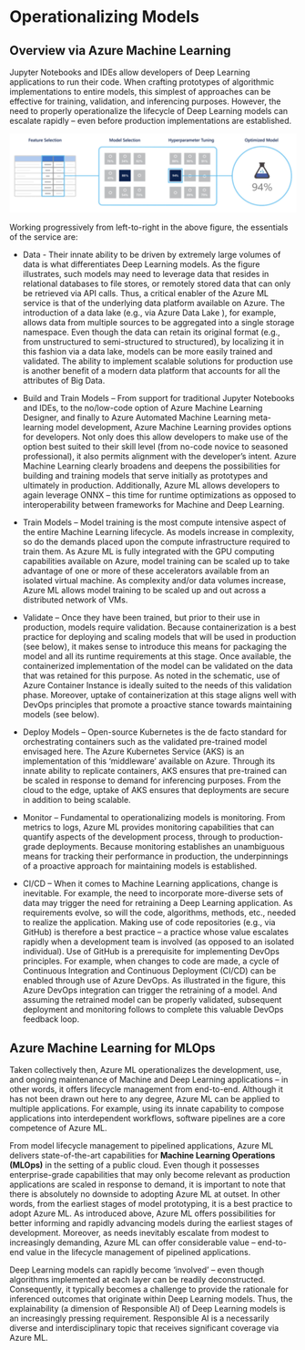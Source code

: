 # Operationalizing Models 

## Overview via Azure Machine Learning 

Jupyter Notebooks and IDEs allow developers of Deep Learning applications to run their code. When crafting prototypes of algorithmic implementations to entire models, this simplest of approaches can be effective for training, validation, and inferencing purposes. However, the need to properly operationalize the lifecycle of Deep Learning models can escalate rapidly – even before production implementations are established. 

![AML Overview](/datascience/mlops/media/automl.png "AML Overview")

Working progressively from left-to-right in the above figure, the essentials of the service are:

- Data - Their innate ability to be driven by extremely large volumes of data is what differentiates Deep Learning models. As the figure illustrates, such models may need to leverage data that resides in relational databases to file stores, or remotely stored data that can only be retrieved via API calls. Thus, a critical enabler of the Azure ML service is that of the underlying data platform available on Azure. The introduction of a data lake (e.g., via Azure Data Lake ), for example, allows data from multiple sources to be aggregated into a single storage namespace. Even though the data can retain its original format (e.g., from unstructured to semi-structured to structured), by localizing it in this fashion via a data lake, models can be more easily trained and validated. The ability to implement scalable solutions for production use is another benefit of a modern data platform that accounts for all the attributes of Big Data. 

- Build and Train Models – From support for traditional Jupyter Notebooks and IDEs, to the no/low-code option of Azure Machine Learning Designer, and finally to Azure Automated Machine Learning meta-learning model development, Azure Machine Learning provides options for developers. Not only does this allow developers to make use of the option best suited to their skill level (from no-code novice to seasoned professional), it also permits alignment with the developer’s intent.  Azure Machine Learning clearly broadens and deepens the possibilities for building and training models that serve initially as prototypes and ultimately in production. Additionally, Azure ML allows developers to again leverage ONNX – this time for runtime optimizations as opposed to interoperability between frameworks for Machine and Deep Learning. 

- Train Models – Model training is the most compute intensive aspect of the entire Machine Learning lifecycle. As models increase in complexity, so do the demands placed upon the compute infrastructure required to train them.  As Azure ML is fully integrated with the GPU computing capabilities available on Azure, model training can be scaled up to take advantage of one or more of these accelerators available from an isolated virtual machine. As complexity and/or data volumes increase, Azure ML allows model training to be scaled up and out across a distributed network of VMs.

- Validate – Once they have been trained, but prior to their use in production, models require validation.  Because containerization is a best practice for deploying and scaling models that will be used in production (see below), it makes sense to introduce this means for packaging the model and all its runtime requirements at this stage. Once available, the containerized implementation of the model can be validated on the data that was retained for this purpose. As noted in the schematic, use of Azure Container Instance is ideally suited to the needs of this validation phase. Moreover, uptake of containerization at this stage aligns well with DevOps principles that promote a proactive stance towards maintaining models (see below). 

- Deploy Models – Open-source Kubernetes is the de facto standard for orchestrating containers such as the validated pre-trained model envisaged here. The Azure Kubernetes Service (AKS) is an implementation of this ‘middleware’ available on Azure. Through its innate ability to replicate containers, AKS ensures that pre-trained can be scaled in response to demand for inferencing purposes.  From the cloud to the edge, uptake of AKS ensures that deployments are secure in addition to being scalable. 

- Monitor – Fundamental to operationalizing models is monitoring. From metrics to logs, Azure ML provides monitoring capabilities that can quantify aspects of the development process, through to production-grade deployments. Because monitoring establishes an unambiguous means for tracking their performance in production, the underpinnings of a proactive approach for maintaining models is established. 

- CI/CD – When it comes to Machine Learning applications, change is inevitable. For example, the need to incorporate more-diverse sets of data may trigger the need for retraining a Deep Learning application. As requirements evolve, so will the code, algorithms, methods, etc., needed to realize the application. Making use of code repositories (e.g., via GitHub) is therefore a best practice – a practice whose value escalates rapidly when a development team is involved (as opposed to an isolated individual). Use of GitHub is a prerequisite for implementing DevOps principles. For example, when changes to code are made, a cycle of Continuous Integration and Continuous Deployment (CI/CD) can be enabled through use of Azure DevOps. As illustrated in the figure, this Azure DevOps integration can trigger the retraining of a model. And assuming the retrained model can be properly validated, subsequent deployment and monitoring follows to complete this valuable DevOps feedback loop. 

## Azure Machine Learning for MLOps

Taken collectively then, Azure ML operationalizes the development, use, and ongoing maintenance of Machine and Deep Learning applications – in other words, it offers lifecycle management from end-to-end. Although it has not been drawn out here to any degree, Azure ML can be applied to multiple applications. For example, using its innate capability to compose applications into interdependent workflows, software pipelines are a core competence of Azure ML. 

From model lifecycle management to pipelined applications, Azure ML delivers state-of-the-art capabilities for **Machine Learning Operations (MLOps)** in the setting of a public cloud. Even though it possesses enterprise-grade capabilities that may only become relevant as production applications are scaled in response to demand, it is important to note that there is absolutely no downside to adopting Azure ML at outset. In other words, from the earliest stages of model prototyping, it is a best practice to adopt Azure ML. As introduced above, Azure ML offers possibilities for better informing and rapidly advancing models during the earliest stages of development. Moreover, as needs inevitably escalate from modest to increasingly demanding, Azure ML can offer considerable value – end-to-end value in the lifecycle management of pipelined applications.

Deep Learning models can rapidly become ‘involved’ – even though algorithms implemented at each layer can be readily deconstructed. Consequently, it typically becomes a challenge to provide the rationale for inferenced outcomes that originate within Deep Learning models. Thus, the explainability (a dimension of Responsible AI) of Deep Learning models is an increasingly pressing requirement. Responsible AI is a necessarily diverse and interdisciplinary topic that receives significant coverage via Azure ML. 